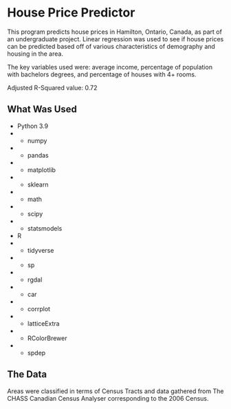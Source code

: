 # House Price Predictor
This program predicts house prices in Hamilton, Ontario, Canada, as part of an undergraduate project. Linear regression was used to see if house prices can be predicted based off of various characteristics of demography and housing in the area.

The key variables used were: average income, percentage of population with bachelors degrees, and percentage of houses with 4+ rooms. 

Adjusted R-Squared value: 0.72
	
## What Was Used

* Python 3.9
* * numpy
* * pandas
* * matplotlib
* * sklearn
* * math
* * scipy
* * statsmodels
* R
* * tidyverse
* * sp
* * rgdal
* * car
* * corrplot
* * latticeExtra
* * RColorBrewer
* * spdep
	
## The Data
Areas were classified in terms of Census Tracts and data gathered from The CHASS Canadian Census Analyser corresponding to the 2006 Census.
